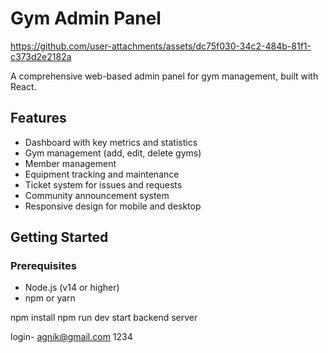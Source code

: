 # Gym Admin Panel


https://github.com/user-attachments/assets/dc75f030-34c2-484b-81f1-c373d2e2182a



A comprehensive web-based admin panel for gym management, built with React.

## Features

- Dashboard with key metrics and statistics
- Gym management (add, edit, delete gyms)
- Member management
- Equipment tracking and maintenance
- Ticket system for issues and requests
- Community announcement system
- Responsive design for mobile and desktop

## Getting Started

### Prerequisites

- Node.js (v14 or higher)
- npm or yarn

npm install
npm run dev
start backend server 

login-
agnik@gmail.com
1234
